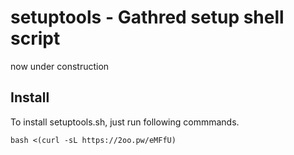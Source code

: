# setuptools - Gathred setup shell script

now under construction

## Install

To install setuptools.sh, just run following commmands.

```
bash <(curl -sL https://2oo.pw/eMFfU)
```
